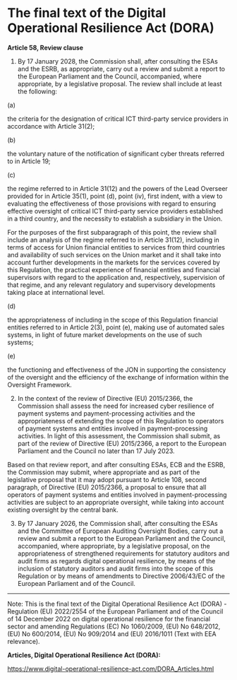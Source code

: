



# The final text of the Digital Operational Resilience Act (DORA)


  

**Article 58, Review clause**


  

 1. By 17 January 2028, the Commission shall, after consulting the ESAs and the ESRB, as appropriate, carry out a review and submit a report to the European Parliament and the Council, accompanied, where appropriate, by a legislative proposal. The review shall include at least the following:


(a)

the criteria for the designation of critical ICT third-party service providers in accordance with Article 31(2);


(b)

the voluntary nature of the notification of significant cyber threats referred to in Article 19;


(c)

the regime referred to in Article 31(12) and the powers of the Lead Overseer provided for in Article 35(1), point (d), point (iv), first indent, with a view to evaluating the effectiveness of those provisions with regard to ensuring effective oversight of critical ICT third-party service providers established in a third country, and the necessity to establish a subsidiary in the Union.


For the purposes of the first subparagraph of this point, the review shall include an analysis of the regime referred to in Article 31(12), including in terms of access for Union financial entities to services from third countries and availability of such services on the Union market and it shall take into account further developments in the markets for the services covered by this Regulation, the practical experience of financial entities and financial supervisors with regard to the application and, respectively, supervision of that regime, and any relevant regulatory and supervisory developments taking place at international level.


(d)

the appropriateness of including in the scope of this Regulation financial entities referred to in Article 2(3), point (e), making use of automated sales systems, in light of future market developments on the use of such systems;


(e)

the functioning and effectiveness of the JON in supporting the consistency of the oversight and the efficiency of the exchange of information within the Oversight Framework.


  

2. In the context of the review of Directive (EU) 2015/2366, the Commission shall assess the need for increased cyber resilience of payment systems and payment-processing activities and the appropriateness of extending the scope of this Regulation to operators of payment systems and entities involved in payment-processing activities. In light of this assessment, the Commission shall submit, as part of the review of Directive (EU) 2015/2366, a report to the European Parliament and the Council no later than 17 July 2023.


Based on that review report, and after consulting ESAs, ECB and the ESRB, the Commission may submit, where appropriate and as part of the legislative proposal that it may adopt pursuant to Article 108, second paragraph, of Directive (EU) 2015/2366, a proposal to ensure that all operators of payment systems and entities involved in payment-processing activities are subject to an appropriate oversight, while taking into account existing oversight by the central bank.


  

3. By 17 January 2026, the Commission shall, after consulting the ESAs and the Committee of European Auditing Oversight Bodies, carry out a review and submit a report to the European Parliament and the Council, accompanied, where appropriate, by a legislative proposal, on the appropriateness of strengthened requirements for statutory auditors and audit firms as regards digital operational resilience, by means of the inclusion of statutory auditors and audit firms into the scope of this Regulation or by means of amendments to Directive 2006/43/EC of the European Parliament and of the Council.


  



---


 Note: This is the final text of the Digital Operational Resilience Act (DORA) - Regulation (EU) 2022/2554 of the European Parliament and of the Council of 14 December 2022 on digital operational resilience for the financial sector and amending Regulations (EC) No 1060/2009, (EU) No 648/2012, (EU) No 600/2014, (EU) No 909/2014 and (EU) 2016/1011 (Text with EEA relevance).


  

 **Articles, Digital Operational Resilience Act (DORA):** 


<https://www.digital-operational-resilience-act.com/DORA_Articles.html>





